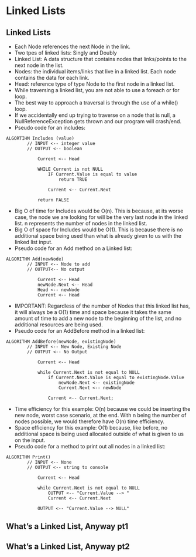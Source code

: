 # Linked Lists

## Linked Lists
- Each Node references the next Node in the link.
- Two tpes of linked lists: Singly and Doubly
- Linked List: A data structure that contains nodes that links/points to the next node in the list.
- Nodes: the individual items/links that live in a linked list. Each node contains the data for each link.
- Head: reference type of type Node to the first node in a linked list.
- While traversing a linked list, you are not able to use a foreach or for loop.
- The best way to approach a traversal is through the use of a while() loop.
- If we accidentally end up trying to traverse on a node that is null, a NullReferenceException gets thrown and our program will crash/end.
- Pseudo code for an includes:
```
ALGORTIHM Includes (value)
		// INPUT <-- integer value
		// OUTPUT <-- boolean
			
			Current <-- Head

			WHILE Current is not NULL
				IF Current.Value is equal to value
					return TRUE

				Current <-- Current.Next

			return FALSE
```
- Big O of time for Includes would be O(n). This is because, at its worse case, the node we are looking for will be the very last node in the linked list. n represents the number of nodes in the linked list.
- Big O of space for Includes would be O(1). This is because there is no additional space being used than what is already given to us with the linked list input.
- Pseudo code for an Add method on a Linked list:
```
ALGORITHM Add(newNode)
		// INPUT <-- Node to add 
		// OUTPUT<-- No output

			Current <-- Head
			newNode.Next <-- Head
			Head <-- newNode
			Current <-- Head
 ```
 - IMPORTANT: Regardless of the number of Nodes that this linked list has, it will always be a O(1) time and space because it takes the same amount of time to add a new node to the beginning of the list, and no additional resources are being used.
 - Pseudo code for an AddBefore method in a linked list:
```
ALGORITHM AddBefore(newNode, existingNode)
		// INPUT <-- New Node, Existing Node
		// OUTPUT <-- No Output

			Current <-- Head

			while Current.Next is not equal to NULL
				if Current.Next.Value is equal to existingNode.Value
					newNode.Next <-- existingNode
					Current.Next <-- newNode

				Current <-- Current.Next;		
```
- Time efficiency for this example: O(n) because we could be inserting the new node, worst case scenario, at the end. With n being the number of nodes possible, we would therefore have O(n) time efficiency.
- Space efficiency for this example: O(1) because, like before, no additional space is being used allocated outside of what is given to us on the input.
- Pseudo code for a method to print out all nodes in a linked list:
```
ALGORITHM Print()
		// INPUT <-- None
		// OUTPUT <-- string to console

			Current <-- Head

			while Current.Next is not equal to NULL
				OUTPUT <-- "Current.Value --> "
				Current <-- Current.Next

			OUTPUT <-- "Current.Value --> NULL"
```
## What’s a Linked List, Anyway pt1

## What’s a Linked List, Anyway pt2
